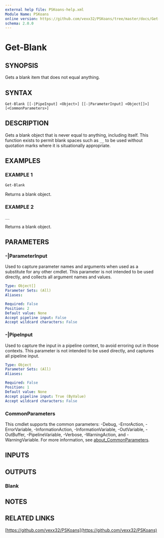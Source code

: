 ```yaml
---
external help file: PSKoans-help.xml
Module Name: PSKoans
online version: https://github.com/vexx32/PSKoans/tree/master/docs/Get-Blank.md
schema: 2.0.0
---
```


# Get-Blank

## SYNOPSIS
Gets a blank item that does not equal anything.

## SYNTAX

```
Get-Blank [[-|PipeInput] <Object>] [[-|ParameterInput] <Object[]>] [<CommonParameters>]
```

## DESCRIPTION
Gets a blank object that is never equal to anything, including itself.
This function exists to permit blank spaces such as `__` to be used without quotation marks where it is situationally appropriate.

## EXAMPLES

### EXAMPLE 1
```powershell
Get-Blank
```

Returns a blank object.

### EXAMPLE 2
```powershell
__
```

Returns a blank object.

## PARAMETERS

### -|ParameterInput
Used to capture parameter names and arguments when used as a substitute for any other cmdlet.
This parameter is not intended to be used directly, and collects all argument names and values.

```yaml
Type: Object[]
Parameter Sets: (All)
Aliases:

Required: False
Position: 2
Default value: None
Accept pipeline input: False
Accept wildcard characters: False
```

### -|PipeInput
Used to capture the input in a pipeline context, to avoid erroring out in those contexts.
This parameter is not intended to be used directly, and captures all pipeline input.

```yaml
Type: Object
Parameter Sets: (All)
Aliases:

Required: False
Position: 1
Default value: None
Accept pipeline input: True (ByValue)
Accept wildcard characters: False
```

### CommonParameters
This cmdlet supports the common parameters: -Debug, -ErrorAction, -ErrorVariable, -InformationAction, -InformationVariable, -OutVariable, -OutBuffer, -PipelineVariable, -Verbose, -WarningAction, and -WarningVariable. For more information, see [about_CommonParameters](http://go.microsoft.com/fwlink/?LinkID=113216).

## INPUTS

## OUTPUTS

### Blank
## NOTES

## RELATED LINKS

[https://github.com/vexx32/PSKoans](https://github.com/vexx32/PSKoans)
